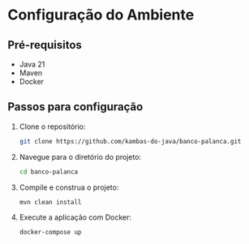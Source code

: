 # Configuração do Ambiente

## Pré-requisitos

- Java 21
- Maven
- Docker

## Passos para configuração

1. Clone o repositório:
   ```bash
   git clone https://github.com/kambas-do-java/banco-palanca.git
   ```
2. Navegue para o diretório do projeto:
   ```bash
   cd banco-palanca
   ```
3. Compile e construa o projeto:
   ```bash
   mvn clean install
   ```
4. Execute a aplicação com Docker:
   ```bash
   docker-compose up
   ```